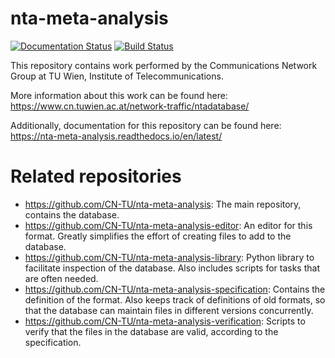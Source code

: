 # nta-meta-analysis

[![Documentation Status](https://readthedocs.org/projects/nta-meta-analysis/badge/?version=latest)](https://nta-meta-analysis.readthedocs.io/en/latest/?badge=latest)
[![Build Status](https://travis-ci.org/CN-TU/nta-meta-analysis.svg?branch=master)](https://travis-ci.org/CN-TU/nta-meta-analysis)

This repository contains work performed by the Communications Network Group at TU Wien, Institute of Telecommunications.

More information about this work can be found here: https://www.cn.tuwien.ac.at/network-traffic/ntadatabase/

Additionally, documentation for this repository can be found here: https://nta-meta-analysis.readthedocs.io/en/latest/


# Related repositories

+ https://github.com/CN-TU/nta-meta-analysis: The main repository, contains the database.
+ https://github.com/CN-TU/nta-meta-analysis-editor: An editor for this format. Greatly simplifies the effort of creating files to add to the database.
+ https://github.com/CN-TU/nta-meta-analysis-library: Python library to facilitate inspection of the database. Also includes scripts for tasks that are often needed.
+ https://github.com/CN-TU/nta-meta-analysis-specification: Contains the definition of the format. Also keeps track of definitions of old formats, so that the database can maintain files in different versions concurrently.
+ https://github.com/CN-TU/nta-meta-analysis-verification: Scripts to verify that the files in the database are valid, according to the specification.
